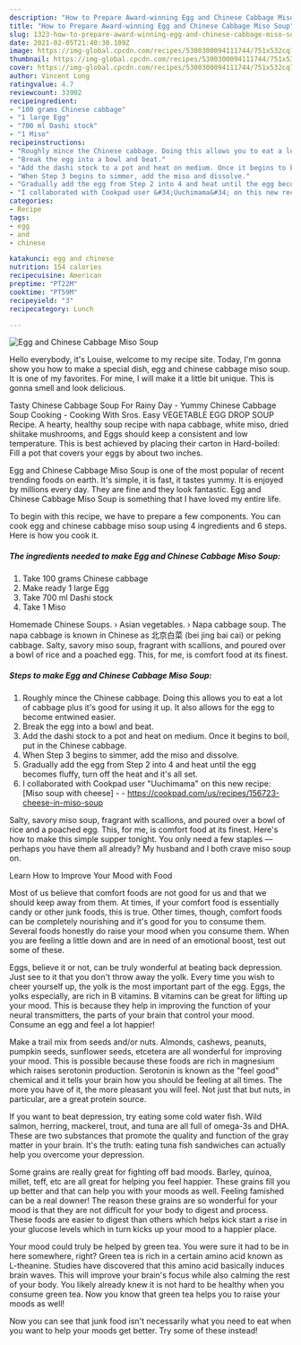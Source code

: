 ```yaml
---
description: "How to Prepare Award-winning Egg and Chinese Cabbage Miso Soup"
title: "How to Prepare Award-winning Egg and Chinese Cabbage Miso Soup"
slug: 1323-how-to-prepare-award-winning-egg-and-chinese-cabbage-miso-soup
date: 2021-02-05T21:40:30.109Z
image: https://img-global.cpcdn.com/recipes/5300300094111744/751x532cq70/egg-and-chinese-cabbage-miso-soup-recipe-main-photo.jpg
thumbnail: https://img-global.cpcdn.com/recipes/5300300094111744/751x532cq70/egg-and-chinese-cabbage-miso-soup-recipe-main-photo.jpg
cover: https://img-global.cpcdn.com/recipes/5300300094111744/751x532cq70/egg-and-chinese-cabbage-miso-soup-recipe-main-photo.jpg
author: Vincent Long
ratingvalue: 4.7
reviewcount: 33902
recipeingredient:
- "100 grams Chinese cabbage"
- "1 large Egg"
- "700 ml Dashi stock"
- "1 Miso"
recipeinstructions:
- "Roughly mince the Chinese cabbage. Doing this allows you to eat a lot of cabbage plus it&#39;s good for using it up. It also allows for the egg to become entwined easier."
- "Break the egg into a bowl and beat."
- "Add the dashi stock to a pot and heat on medium. Once it begins to boil, put in the Chinese cabbage."
- "When Step 3 begins to simmer, add the miso and dissolve."
- "Gradually add the egg from Step 2 into 4 and heat until the egg becomes fluffy, turn off the heat and it&#39;s all set."
- "I collaborated with Cookpad user &#34;Uuchimama&#34; on this new recipe: [Miso soup with cheese]  https://cookpad.com/us/recipes/156723-cheese-in-miso-soup"
categories:
- Recipe
tags:
- egg
- and
- chinese

katakunci: egg and chinese 
nutrition: 154 calories
recipecuisine: American
preptime: "PT22M"
cooktime: "PT59M"
recipeyield: "3"
recipecategory: Lunch

---
```



![Egg and Chinese Cabbage Miso Soup](https://img-global.cpcdn.com/recipes/5300300094111744/751x532cq70/egg-and-chinese-cabbage-miso-soup-recipe-main-photo.jpg)

Hello everybody, it's Louise, welcome to my recipe site. Today, I'm gonna show you how to make a special dish, egg and chinese cabbage miso soup. It is one of my favorites. For mine, I will make it a little bit unique. This is gonna smell and look delicious.

Tasty Chinese Cabbage Soup For Rainy Day - Yummy Chinese Cabbage Soup Cooking - Cooking With Sros. Easy VEGETABLE EGG DROP SOUP Recipe. A hearty, healthy soup recipe with napa cabbage, white miso, dried shiitake mushrooms, and Eggs should keep a consistent and low temperature. This is best achieved by placing their carton in Hard-boiled: Fill a pot that covers your eggs by about two inches.

Egg and Chinese Cabbage Miso Soup is one of the most popular of recent trending foods on earth. It's simple, it is fast, it tastes yummy. It is enjoyed by millions every day. They are fine and they look fantastic. Egg and Chinese Cabbage Miso Soup is something that I have loved my entire life.


To begin with this recipe, we have to prepare a few components. You can cook egg and chinese cabbage miso soup using 4 ingredients and 6 steps. Here is how you cook it.

<!--inarticleads1-->

##### The ingredients needed to make Egg and Chinese Cabbage Miso Soup:

1. Take 100 grams Chinese cabbage
1. Make ready 1 large Egg
1. Take 700 ml Dashi stock
1. Take 1 Miso


Homemade Chinese Soups. › Asian vegetables. › Napa cabbage soup. The napa cabbage is known in Chinese as 北京白菜 (bei jing bai cai) or peking cabbage. Salty, savory miso soup, fragrant with scallions, and poured over a bowl of rice and a poached egg. This, for me, is comfort food at its finest. 

<!--inarticleads2-->

##### Steps to make Egg and Chinese Cabbage Miso Soup:

1. Roughly mince the Chinese cabbage. Doing this allows you to eat a lot of cabbage plus it&#39;s good for using it up. It also allows for the egg to become entwined easier.
1. Break the egg into a bowl and beat.
1. Add the dashi stock to a pot and heat on medium. Once it begins to boil, put in the Chinese cabbage.
1. When Step 3 begins to simmer, add the miso and dissolve.
1. Gradually add the egg from Step 2 into 4 and heat until the egg becomes fluffy, turn off the heat and it&#39;s all set.
1. I collaborated with Cookpad user &#34;Uuchimama&#34; on this new recipe: [Miso soup with cheese] -  - https://cookpad.com/us/recipes/156723-cheese-in-miso-soup


Salty, savory miso soup, fragrant with scallions, and poured over a bowl of rice and a poached egg. This, for me, is comfort food at its finest. Here&#39;s how to make this simple supper tonight. You only need a few staples — perhaps you have them all already? My husband and I both crave miso soup on. 

Learn How to Improve Your Mood with Food


Most of us believe that comfort foods are not good for us and that we should keep away from them. At times, if your comfort food is essentially candy or other junk foods, this is true. Other times, though, comfort foods can be completely nourishing and it's good for you to consume them. Several foods honestly do raise your mood when you consume them. When you are feeling a little down and are in need of an emotional boost, test out some of these.

Eggs, believe it or not, can be truly wonderful at beating back depression. Just see to it that you don't throw away the yolk. Every time you wish to cheer yourself up, the yolk is the most important part of the egg. Eggs, the yolks especially, are rich in B vitamins. B vitamins can be great for lifting up your mood. This is because they help in improving the function of your neural transmitters, the parts of your brain that control your mood. Consume an egg and feel a lot happier!

Make a trail mix from seeds and/or nuts. Almonds, cashews, peanuts, pumpkin seeds, sunflower seeds, etcetera are all wonderful for improving your mood. This is possible because these foods are rich in magnesium which raises serotonin production. Serotonin is known as the "feel good" chemical and it tells your brain how you should be feeling at all times. The more you have of it, the more pleasant you will feel. Not just that but nuts, in particular, are a great protein source.

If you want to beat depression, try eating some cold water fish. Wild salmon, herring, mackerel, trout, and tuna are all full of omega-3s and DHA. These are two substances that promote the quality and function of the gray matter in your brain. It's the truth: eating tuna fish sandwiches can actually help you overcome your depression. 

Some grains are really great for fighting off bad moods. Barley, quinoa, millet, teff, etc are all great for helping you feel happier. These grains fill you up better and that can help you with your moods as well. Feeling famished can be a real downer! The reason these grains are so wonderful for your mood is that they are not difficult for your body to digest and process. These foods are easier to digest than others which helps kick start a rise in your glucose levels which in turn kicks up your mood to a happier place.

Your mood could truly be helped by green tea. You were sure it had to be in here somewhere, right? Green tea is rich in a certain amino acid known as L-theanine. Studies have discovered that this amino acid basically induces brain waves. This will improve your brain's focus while also calming the rest of your body. You likely already knew it is not hard to be healthy when you consume green tea. Now you know that green tea helps you to raise your moods as well!

Now you can see that junk food isn't necessarily what you need to eat when you want to help your moods get better. Try some of these instead!

